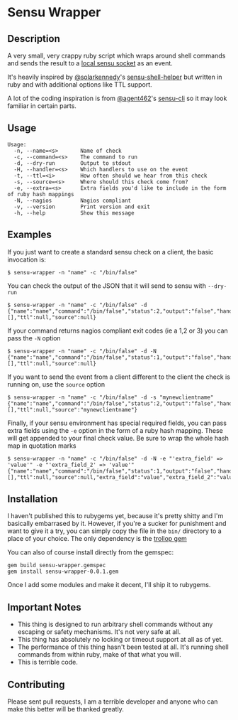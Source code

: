 # Sensu Wrapper

## Description

A very small, very crappy ruby script which wraps around shell commands and sends the result to a [local sensu socket](https://sensuapp.org/docs/latest/clients#client-socket-input) as an event.

It's heavily inspired by [@solarkennedy](https://github.com/solarkennedy)'s [sensu-shell-helper](https://github.com/solarkennedy/sensu-shell-helper) but written in ruby and with additional options like TTL support.

A lot of the coding inspiration is from [@agent462](https://github.com/agent462)'s [sensu-cli](https://github.com/agent462/sensu-cli) so it may look familiar in certain parts.

## Usage

```shell
Usage:
  -n, --name=<s>       Name of check
  -c, --command=<s>    The command to run
  -d, --dry-run        Output to stdout
  -H, --handler=<s>    Which handlers to use on the event
  -t, --ttl=<i>        How often should we hear from this check
  -s, --source=<s>     Where should this check come from?
  -e, --extra=<s>      Extra fields you'd like to include in the form of ruby hash mappings
  -N, --nagios         Nagios compliant
  -v, --version        Print version and exit
  -h, --help           Show this message
```

## Examples

If you just want to create a standard sensu check on a client, the basic invocation is:

```shell
$ sensu-wrapper -n "name" -c "/bin/false"
```

You can check the output of the JSON that it will send to sensu with `--dry-run`

```shell
$ sensu-wrapper -n "name" -c "/bin/false" -d
{"name":"name","command":"/bin/false","status":2,"output":"false","handler":[],"ttl":null,"source":null}
```

If your command returns nagios compliant exit codes (ie a 1,2 or 3) you can pass the `-N` option

```shell
$ sensu-wrapper -n "name" -c "/bin/false" -d -N
{"name":"name","command":"/bin/false","status":1,"output":"false","handler":[],"ttl":null,"source":null}
```

If you want to send the event from a client different to the client the check is running on, use the `source` option

```shell
$ sensu-wrapper -n "name" -c "/bin/false" -d -s "mynewclientname"
{"name":"name","command":"/bin/false","status":2,"output":"false","handler":[],"ttl":null,"source":"mynewclientname"}
```

Finally, if your sensu environment has special required fields, you can pass extra fields using the `-e` option in the form of a ruby hash mapping. These will get appended to your final check value. Be sure to wrap the whole hash map in quotation marks

```shell
$ sensu-wrapper -n "name" -c "/bin/false" -d -N -e "'extra_field' => 'value'" -e "'extra_field_2' => 'value'"
{"name":"name","command":"/bin/false","status":1,"output":"false","handler":[],"ttl":null,"source":null,"extra_field":"value","extra_field_2":"value"}
```

## Installation

I haven't published this to rubygems yet, because it's pretty shitty and I'm basically embarrased by it. However, if you're a sucker for punishment and want to give it a try, you can simply copy the file in the `bin/` directory to a place of your choice. The only dependency is the [trollop gem](https://rubygems.org/gems/trollop/versions/2.1.2)

You can also of course install directly from the gemspec:

```shell
gem build sensu-wrapper.gemspec
gem install sensu-wrapper-0.0.1.gem
```

Once I add some modules and make it decent, I'll ship it to rubygems.

## Important Notes

* This thing is designed to run arbitrary shell commands without any escaping or safety mechanisms. It's not very safe at all.
* This thing has absolutely no locking or timeout support at all as of yet. 
* The performance of this thing hasn't been tested at all. It's running shell commands from within ruby, make of that what you will.
* This is terrible code.


## Contributing

Please sent pull requests, I am a terrible developer and anyone who can make this better will be thanked greatly. 

